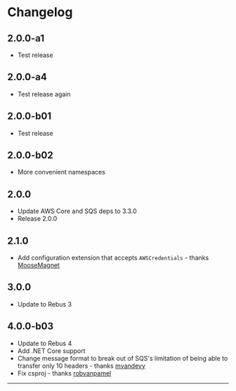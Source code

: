 # Changelog

## 2.0.0-a1

* Test release

## 2.0.0-a4

* Test release again

## 2.0.0-b01

* Test release

## 2.0.0-b02

* More convenient namespaces

## 2.0.0

* Update AWS Core and SQS deps to 3.3.0
* Release 2.0.0

## 2.1.0

* Add configuration extension that accepts `AWSCredentials` - thanks [MooseMagnet]

## 3.0.0

* Update to Rebus 3

## 4.0.0-b03

* Update to Rebus 4
* Add .NET Core support
* Change message format to break out of SQS's limitation of being able to transfer only 10 headers - thanks [mvandevy]
* Fix csproj - thanks [robvanpamel]

---

[MooseMagnet]: https://github.com/MooseMagnet
[mvandevy]: https://github.com/mvandevy
[robvanpamel]: https://github.com/robvanpamel
